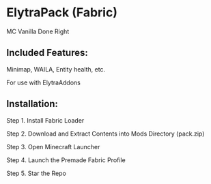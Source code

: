 # ElytraPack (Fabric)

MC Vanilla Done Right

## Included Features:

Minimap,
WAILA,
Entity health,
etc.

For use with ElytraAddons

## Installation:

Step 1. Install Fabric Loader

Step 2. Download and Extract Contents into Mods Directory (pack.zip)

Step 3. Open Minecraft Launcher

Step 4. Launch the Premade Fabric Profile

Step 5. Star the Repo

